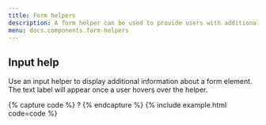 ```yaml
---
title: Form helpers
description: A form helper can be used to provide users with additional information about the elements of a form that may be unclear. 
menu: docs.components.form-helpers
---
```



## Input help

Use an input helper to display additional information about a form element. The text label will appear once a user hovers over the helper. 

{% capture code %}
<span class="form-help" data-bs-toggle="popover" data-bs-placement="top" data-content="<p>ZIP Code must be US or CDN format. You can use an extended ZIP+4 code to determine address more accurately.</p><p class='mb-0'><a href=''>USP ZIP codes lookup tools</a></p>">?</span>
{% endcapture %}
{% include example.html code=code %}
